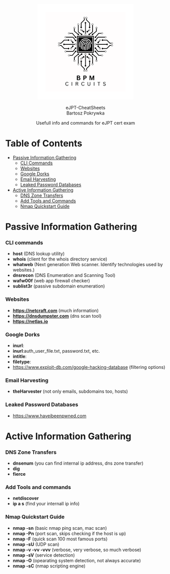 <p align="center">
    <img src="LogoBiggerBW.png" alt="BPM Circuits" width="300" />
</p>

<p align="center">
  eJPT-CheatSheets<br>
  Bartosz Pokrywka
</p>

<p align="center">
    Usefull info and commands for eJPT cert exam
</p>

# Table of Contents

- [Passive Information Gathering](#passive-information-gathering)
  - [CLI Commands](#cli-commands)
  - [Websites](#websites)
  - [Google Dorks](#google-dorks)
  - [Email Harvesting](#email-harvesting)
  - [Leaked Password Databases](#leaked-password-databases)
- [Active Information Gathering](#active-information-gathering)
  - [DNS Zone Transfers](#dns-zone-transfers)
  - [Add Tools and Commands](#add-tools-and-commands)
  - [Nmap Quickstart Guide](#nmap-quickstart-guide)


# Passive Information Gathering

### CLI commands

- **host** (DNS lookup utility)
- **whois** (client for the whois directory service)
- **whatweb** (Next generation Web scanner. Identify technologies used by websites.)
- **dnsrecon** (DNS Enumeration and Scanning Tool)
- **wafw00f** (web app firewall checker)
- **sublist3r** (passive subdomain enumeration)

### Websites
- **https://netcraft.com** (much information)
- **https://dnsdumpster.com** (dns scan tool)
- **https://netlas.io** 

### Google Dorks
- **inurl**:
- **inurl**:auth_user_file.txt, password.txt, etc.
- **intitle**:
- **filetype**:
- https://www.exploit-db.com/google-hacking-database (filtering options)

### Email Harvesting
- **theHarvester** (not only emails, subdomains too, hosts)

### Leaked Password Databases
- https://www.haveibeenpwned.com

# Active Information Gathering

### DNS Zone Transfers
- **dnsenum** (you can find internal ip address, dns zone transfer)
- **dig**
- **fierce**

### Add Tools and commands
- **netdiscover**
- **ip a s** (find your internall ip info)

### Nmap Quickstart Guide
- **nmap -sn** (basic nmap ping scan, mac scan)
- **nmap -Pn** (port scan, skips checking if the host is up)
- **nmap -F** (quick scan 100 most famous ports)
- **nmap -sU** (UDP scan)
- **nmap -v -vv -vvv** (verbose, very verbose, so much verbose)
- **nmap -sV** (service detection)
- **nmap -O** (opearating system detection, not always accurate)
- **nmap -sC** (nmap scripting engine)
